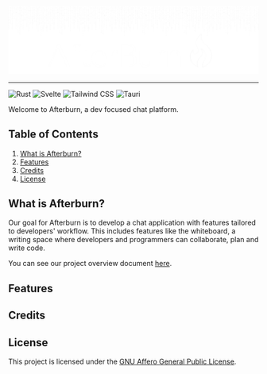 <p align="center">
  <img src="https://github.com/Afterburn-Connect/.github/blob/main/assets/afterburn-readme.png?raw=true" width="auto" alt="afterburn-connect"/>
</p>

---

![Rust](https://img.shields.io/badge/-Rust-222831?style=for-the-badge&logoColor=white&logo=rust&color=222831)
![Svelte](https://img.shields.io/badge/-Svelte-222831?style=for-the-badge&logoColor=white&logo=svelte&color=222831)
![Tailwind CSS](https://img.shields.io/badge/-Tailwind_CSS-222831?style=for-the-badge&logoColor=white&logo=tailwindcss&color=222831)
![Tauri](https://img.shields.io/badge/-Tauri-222831?style=for-the-badge&logoColor=white&logo=tauri&color=222831)

Welcome to Afterburn, a dev focused chat platform.

## Table of Contents
1.  [What is Afterburn?](#description)
2.  [Features](#features)
4.  [Credits](#credits)
5.  [License](#license)

## <a name="description"> What is Afterburn? </a>
Our goal for Afterburn is to develop a chat application with features tailored to developers' workflow. This includes features like the whiteboard, a writing space where developers and programmers can collaborate, plan and write code.

You can see our project overview document [here](https://github.com/Afterburn-Connect/.github/blob/main/assets/afterburn-project-overview.pdf").

## <a name="features"> Features </a>

## <a name="credits"> Credits </a>

## <a name="license"> License </a>
This project is licensed under the [GNU Affero General Public License](https://opensource.org/license/agpl-v3).
